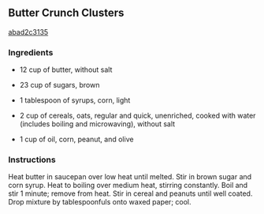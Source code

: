 ## Butter Crunch Clusters

[abad2c3135](http://www.food.com/recipe/butter-crunch-clusters-218239)

### Ingredients

 - 12 cup of butter, without salt

 - 23 cup of sugars, brown

 - 1 tablespoon of syrups, corn, light

 - 2 cup of cereals, oats, regular and quick, unenriched, cooked with water (includes boiling and microwaving), without salt

 - 1 cup of oil, corn, peanut, and olive

### Instructions

Heat butter in saucepan over low heat until melted. Stir in brown sugar and corn syrup. Heat to boiling over medium heat, stirring constantly. Boil and stir 1 minute; remove from heat. Stir in cereal and peanuts until well coated. Drop mixture by tablespoonfuls onto waxed paper; cool.